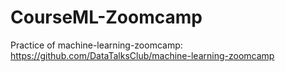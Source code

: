 # CourseML-Zoomcamp
Practice of machine-learning-zoomcamp: https://github.com/DataTalksClub/machine-learning-zoomcamp
